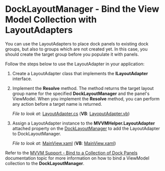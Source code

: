 # DockLayoutManager - Bind the View Model Collection with LayoutAdapters
You can use the LayoutAdapters to place dock panels to existing dock groups, but also to groups which are not created yet. In this case, you should create the target group before you populate it with panels.

Follow the steps below to use the LayoutAdapter in your application:

1. Create a LayoutAdapter class that implements the **ILayoutAdapter** interface.

2. Implement the **Resolve** method. The method returns the target layout group name for the specified **DockLayoutManager** and the panel's ViewModel. When you implement the **Resolve** method, you can perform any action before a target name is returned. 

     *File to look at*: [LayoutAdapter.cs](https://github.com/DevExpress-Examples/docklayoutmanager-bind-view-model-collection-with-LayoutAdapters/blob/20.2.3%2B/CS/DXSample/Common/LayoutAdapter.cs) (**VB**: [LayoputAdapter.vb](https://github.com/DevExpress-Examples/docklayoutmanager-bind-view-model-collection-with-LayoutAdapters/blob/20.2.3%2B/VB/DXSample/Common/LayoutAdapter.vb))

3. Assign a LayoutAdapter instance to the **MVVMHelper.LayoutAdapter** attached property on the [DockLayoutManager](https://docs.devexpress.com/wpf/DevExpress.Xpf.Docking.DockLayoutManager) to add the LayoutAdapter to DockLayoutManager.

     *File to look at*: [MainView.xaml](https://github.com/DevExpress-Examples/docklayoutmanager-bind-view-model-collection-with-LayoutAdapters/blob/20.2.3%2B/CS/DXSample/Views/MainView.xaml) (**VB**: [MainView.xaml](https://github.com/DevExpress-Examples/docklayoutmanager-bind-view-model-collection-with-LayoutAdapters/blob/20.2.3%2B/VB/DXSample/Views/MainView.xaml))

Refer to the [MVVM Support - Bind to a Collection of Dock Panels](https://docs.devexpress.com/WPF/11386/#non-existing-dock-panels-advanced) documentation topic for more information on how to bind a ViewModel collection to the **DockLayoutManager**.
